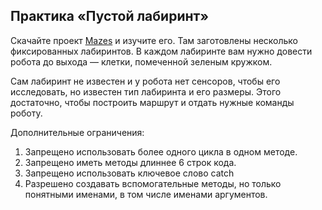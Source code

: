 ## Практика «Пустой лабиринт» 
Скачайте проект [Mazes](https://ulearn.me/Exercise/StudentZip?courseId=BasicProgramming&slideId=6dd79ed2-2d6e-487f-88dc-7414a15600fa) 
и изучите его. Там заготовлены несколько фиксированных лабиринтов. В каждом лабиринте вам нужно довести робота до выхода — клетки, 
помеченной зеленым кружком.

Сам лабиринт не известен и у робота нет сенсоров, чтобы его исследовать, но известен тип лабиринта и его размеры. Этого достаточно, чтобы построить маршрут и отдать нужные команды роботу.

Дополнительные ограничения:

1) Запрещено использовать более одного цикла в одном методе.
2) Запрещено иметь методы длиннее 6 строк кода.
3) Запрещено использовать ключевое слово catch
4) Разрешено создавать вспомогательные методы, но только понятными именами, в том числе именами аргументов.
